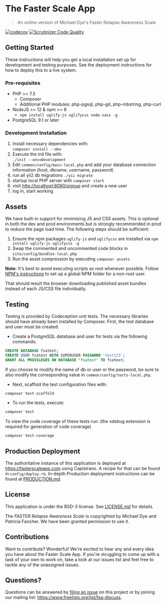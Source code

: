 # The Faster Scale App 
> An online version of Michael Dye's Faster Relapse Awareness Scale 

[![codecov](https://codecov.io/gh/CorWatts/fasterscale/branch/master/graph/badge.svg)](https://codecov.io/gh/CorWatts/fasterscale)
[![Scrutinizer Code Quality](https://scrutinizer-ci.com/g/CorWatts/fasterscale/badges/quality-score.png?b=master)](https://scrutinizer-ci.com/g/CorWatts/fasterscale/?branch=master)

## Getting Started
These instructions will help you get a local installation set up for development and testing purposes. See the deployment instructions for how to deploy this to a live system.

### Pre-requisites
* PHP >= 7.3
  * Composer
  * Additional PHP modules: php-pgsql, php-gd, php-mbstring, php-curl
* NodeJS >= 12 & npm >= 6
  * ```npm install uglify-js uglifycss node-sass -g```
* PostgreSQL 9.1 or later

### Development Installation
1) Install necessary dependencies with:  
    ```composer install --dev```
1) Execute the init file with:  
    ```./init --env=Development```
1) Edit ```common/config/main-local.php``` and add your database connection information (host, dbname, username, password)
1) run all yii2 db migrations ```./yii migrate```
1) startup local PHP server with ```composer start```
1) visit [http://localhost:8080/signup](http://localhost:8080/signup) and create a new user
1) log in, start working

## Assets
We have built-in support for minimizing JS and CSS assets. This is optional in both the dev and prod environments but is strongly recommended in prod to reduce the page load time. The following steps should be sufficient:  
1. Ensure the npm packages `uglify-js` and `uglifycss` are installed via ```npm install uglify-js uglifycss -g```
2. Swap the commented and uncommented code blocks in ```site/config/bundles-local.php```
3. Run the asset compression by executing ```composer assets```

**Note:** It's best to avoid executing scripts as root whenever possible. Follow [NPM's instructions](https://docs.npmjs.com/resolving-eacces-permissions-errors-when-installing-packages-globally#manually-change-npms-default-directory) to set up a global NPM folder for a non-root user.

That should result the browser downloading published asset bundles instead of each JS/CSS file individually.

## Testing
Testing is provided by Codeception unit tests. The necessary libraries should have already been installed by Composer. First, the test database and user must be created:
* Create a PostgreSQL database and user for tests via the following commands:  
```sql
CREATE DATABASE fsatest;  
CREATE USER fsatest WITH SUPERUSER PASSWORD 'test123';  
GRANT ALL PRIVILEGES ON DATABASE "fsatest" TO fsatest;  
```

If you choose to modify the name of db or user or the password, be sure to also modify the corresponding value in `common/config/tests-local.php`.

* Next, scaffold the test configuration files with:
```bash
composer test-scaffold
```
* To run the tests, execute:
```bash
composer test
```
To view the code coverage of these tests run: (the xdebug extension is required for generation of code coverage)
```bash
composer test-coverage
```

## Production Deployment
The authoritative instance of this application is deployed at https://fasterscaleapp.com using Capistrano. A recipe for that can be found in ```config/deploy.rb```.  In-depth Production deployment instructions can be found at [PRODUCTION.md](/PRODUCTION.md).

## License
This application is under the BSD-3 license. See [LICENSE.md](https://github.com/CorWatts/fasterscale/blob/master/LICENSE.md) for details.

The _FASTER Relapse Awareness Scale_ is copyrighted by Michael Dye and Patricia Fancher. We have been granted permission to use it.

## Contributions
Want to contribute? Wonderful! We're excited to hear any and every idea you have about the Faster Scale App. If you're struggling to come up with a task of your own to work on, take a look at our issues list and feel free to tackle any of the unassigned issues.

## Questions?
Questions can be answered by [filing an issue](https://github.com/CorWatts/fasterscale/issues/new) on this project or by joining our mailing list: <https://www.freelists.org/list/fsa-discuss>.

